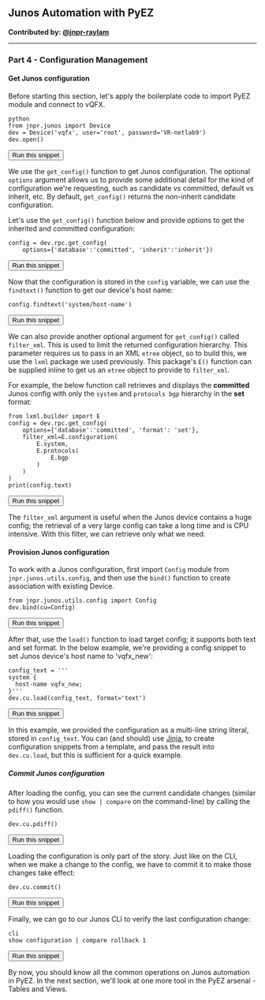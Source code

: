 ## Junos Automation with PyEZ

**Contributed by: [@jnpr-raylam](https://github.com/jnpr-raylam)**

---

### Part 4 - Configuration Management

#### Get Junos configuration

Before starting this section, let's apply the boilerplate code to import PyEZ module and connect to vQFX.

```
python
from jnpr.junos import Device
dev = Device('vqfx', user='root', password='VR-netlab9')
dev.open()
```
<button type="button" class="btn btn-primary btn-sm" onclick="runSnippetInTab('linux', 0)">Run this snippet</button>

We use the `get_config()` function to get Junos configuration. The optional `options` argument
allows us to provide some additional detail for the kind of configuration we're requesting, such as candidate vs committed, default vs inherit, etc.
By default, `get_config()` returns the non-inherit candidate configuration.

Let's use the `get_config()` function below and provide options to get the inherited and committed configuration:

```
config = dev.rpc.get_config(
    options={'database':'committed', 'inherit':'inherit'})
```
<button type="button" class="btn btn-primary btn-sm" onclick="runSnippetInTab('linux', 1)">Run this snippet</button>

Now that the configuration is stored in the `config` variable, we can use the `findtext()` function to get our device's host name:

```
config.findtext('system/host-name')
```
<button type="button" class="btn btn-primary btn-sm" onclick="runSnippetInTab('linux', 2)">Run this snippet</button>

We can also provide another optional argument for `get_config()` called `filter_xml`. This is used to limit the returned configuration hierarchy. This parameter requires us to pass
in an XML `etree` object, so to build this, we use the `lxml` package we used previously. This package's `E()` function can be supplied inline to get us an `etree` object to provide to `filter_xml`.

For example, the below function call retrieves and displays the **committed** Junos config with only the `system` and `protocols bgp` hierarchy in the **set** format:

```
from lxml.builder import E
config = dev.rpc.get_config(
    options={'database':'committed', 'format': 'set'},
    filter_xml=E.configuration(
        E.system,
        E.protocols(
            E.bgp
        )
    )
)
print(config.text)
```
<button type="button" class="btn btn-primary btn-sm" onclick="runSnippetInTab('linux', 3)">Run this snippet</button>

The `filter_xml` argument is useful when the Junos device contains a huge config; the retrieval of a very large config can take a long time and is CPU intensive. With this filter, we can retrieve only what we need.

#### Provision Junos configuration

To work with a Junos configuration, first import `Config` module from `jnpr.junos.utils.config`, and then use the `bind()` function to create association with existing Device.

```
from jnpr.junos.utils.config import Config
dev.bind(cu=Config)
```
<button type="button" class="btn btn-primary btn-sm" onclick="runSnippetInTab('linux', 4)">Run this snippet</button>

After that, use the `load()` function to load target config; it supports both text and set format. In the below example, we're providing a config snippet to set Junos device's host name to 'vqfx_new':

```
config_text = '''
system {
  host-name vqfx_new;
}'''
dev.cu.load(config_text, format='text')
```
<button type="button" class="btn btn-primary btn-sm" onclick="runSnippetInTab('linux', 5)">Run this snippet</button>

In this example, we provided the configuration as a multi-line string literal, stored in `config_text`. You can (and should) use <a href="/labs/?lessonId=16&lessonStage=1" target="_blank">Jinja.</a> to create configuration snippets from a template, and pass the result into `dev.cu.load`, but this is sufficient for a quick example.

##### Commit Junos configuration

After loading the config, you can see the current candidate changes (similar to how you would use `show | compare` on the command-line) by calling the `pdiff()` function.

```
dev.cu.pdiff()
```
<button type="button" class="btn btn-primary btn-sm" onclick="runSnippetInTab('linux', 6)">Run this snippet</button>


Loading the configuration is only part of the story. Just like on the CLI, when we make a change to the config, we have to commit it to make those changes take effect:

```
dev.cu.commit()
```
<button type="button" class="btn btn-primary btn-sm" onclick="runSnippetInTab('linux', 7)">Run this snippet</button>

Finally, we can go to our Junos CLI to verify the last configuration change:

```
cli
show configuration | compare rollback 1
```
<button type="button" class="btn btn-primary btn-sm" onclick="runSnippetInTab('vqfx', 8)">Run this snippet</button>

By now, you should know all the common operations on Junos automation in PyEZ. In the next section, we'll look at one more tool in the PyEZ arsenal - Tables and Views.
